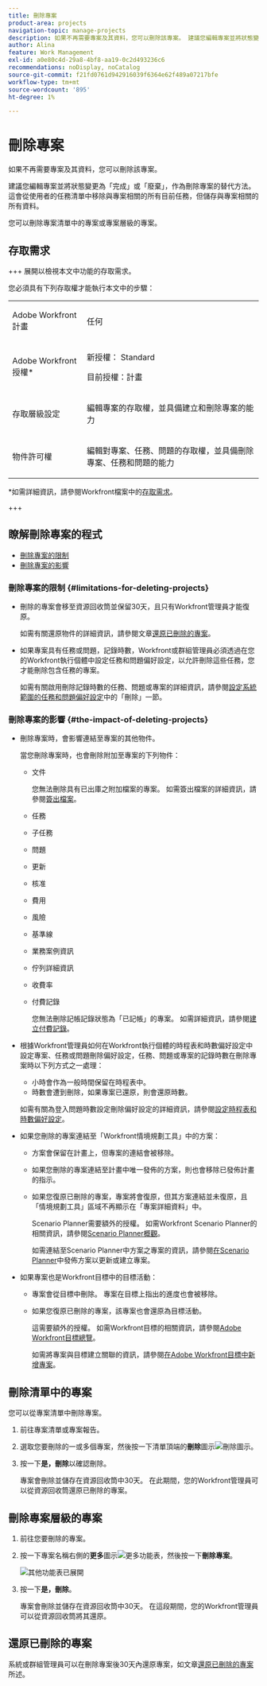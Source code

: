 ```yaml
---
title: 刪除專案
product-area: projects
navigation-topic: manage-projects
description: 如果不再需要專案及其資料，您可以刪除該專案。 建議您編輯專案並將狀態變更為「完成」或「廢棄」，作為刪除專案的替代方法。 這會從使用者的任務清單中移除與專案相關的所有目前任務，但儲存與專案相關的所有資料。
author: Alina
feature: Work Management
exl-id: a0e80c4d-29a8-4bf8-aa19-0c2d493236c6
recommendations: noDisplay, noCatalog
source-git-commit: f21fd0761d942916039f6364e62f489a07217bfe
workflow-type: tm+mt
source-wordcount: '895'
ht-degree: 1%

---
```


# 刪除專案

<!--Audited: 07/2024-->

如果不再需要專案及其資料，您可以刪除該專案。

建議您編輯專案並將狀態變更為「完成」或「廢棄」，作為刪除專案的替代方法。 這會從使用者的任務清單中移除與專案相關的所有目前任務，但儲存與專案相關的所有資料。

您可以刪除專案清單中的專案或專案層級的專案。

## 存取需求

+++ 展開以檢視本文中功能的存取需求。

您必須具有下列存取權才能執行本文中的步驟：

<table style="table-layout:auto"> 
 <col> 
 <col> 
 <tbody> 
  <tr> 
   <td> <p>Adobe Workfront計畫</p> </td> 
   <td>任何</td> 
  </tr> 
  <tr> 
   <td> <p>Adobe Workfront授權*</p> </td> 
   <td> <p>新授權： Standard </p>
   <p>目前授權：計畫 </p> 
   </td> 
  </tr> 
  <tr data-mc-conditions=""> 
   <td>存取層級設定</td> 
   <td> <p>編輯專案的存取權，並具備建立和刪除專案的能力</p> </td> 
  </tr> 
  <tr data-mc-conditions=""> 
   <td> <p>物件許可權 </p> </td> 
   <td> <p>編輯對專案、任務、問題的存取權，並具備刪除專案、任務和問題的能力</p> </td> 
  </tr> 
 </tbody> 
</table>

*如需詳細資訊，請參閱Workfront檔案中的[存取需求](/help/quicksilver/administration-and-setup/add-users/access-levels-and-object-permissions/access-level-requirements-in-documentation.md)。

+++

## 瞭解刪除專案的程式

* [刪除專案的限制](#limitations-for-deleting-projects)
* [刪除專案的影響](#the-impact-of-deleting-projects)

### 刪除專案的限制  {#limitations-for-deleting-projects}

* 刪除的專案會移至資源回收筒並保留30天，且只有Workfront管理員才能復原。

  如需有關還原物件的詳細資訊，請參閱文章[還原已刪除的專案](../../../administration-and-setup/manage-workfront/manage-deleted-items/restore-deleted-items.md)。

* 如果專案具有任務或問題，記錄時數，Workfront或群組管理員必須透過在您的Workfront執行個體中設定任務和問題偏好設定，以允許刪除這些任務，您才能刪除包含任務的專案。

  如需有關啟用刪除記錄時數的任務、問題或專案的詳細資訊，請參閱[設定系統範圍的任務和問題偏好設定](../../../administration-and-setup/set-up-workfront/configure-system-defaults/set-task-issue-preferences.md)中的「刪除」一節。

  <!--
  <p data-mc-conditions="QuicksilverOrClassic.Quicksilver,QuicksilverOrClassic.Draft mode">(NOTE: this bullet stays in NWE only forever)</p>
  -->

### 刪除專案的影響 {#the-impact-of-deleting-projects}

* 刪除專案時，會影響連結至專案的其他物件。

  當您刪除專案時，也會刪除附加至專案的下列物件：

   * 文件

     您無法刪除具有已出庫之附加檔案的專案。 如需簽出檔案的詳細資訊，請參閱[簽出檔案](../../../documents/managing-documents/check-out-documents.md)。

   * 任務
   * 子任務
   * 問題
   * 更新
   * 核准
   * 費用
   * 風險
   * 基準線
   * 業務案例資訊
   * 佇列詳細資訊
   * 收費率
   * 付費記錄

     您無法刪除記帳記錄狀態為「已記帳」的專案。 如需詳細資訊，請參閱[建立付費記錄](../../projects/project-finances/create-billing-records.md)。

* 根據Workfront管理員如何在Workfront執行個體的時程表和時數偏好設定中設定專案、任務或問題刪除偏好設定，任務、問題或專案的記錄時數在刪除專案時以下列方式之一處理：

   * 小時會作為一般時間保留在時程表中。
   * 時數會遭到刪除，如果專案已還原，則會還原時數。

  如需有關為登入問題時數設定刪除偏好設定的詳細資訊，請參閱[設定時程表和時數偏好設定](../../../administration-and-setup/set-up-workfront/configure-timesheets-schedules/timesheet-and-hour-preferences.md)。

* 如果您刪除的專案連結至「Workfront情境規劃工具」中的方案：

   * 方案會保留在計畫上，但專案的連結會被移除。
   * 如果您刪除的專案連結至計畫中唯一發佈的方案，則也會移除已發佈計畫的指示。
   * 如果您復原已刪除的專案，專案將會復原，但其方案連結並未復原，且「情境規劃工具」區域不再顯示在「專案詳細資料」中。

     Scenario Planner需要額外的授權。 如需Workfront Scenario Planner的相關資訊，請參閱[Scenario Planner概觀](../../../scenario-planner/scenario-planner-overview.md)。

     如需連結至Scenario Planner中方案之專案的資訊，請參閱[在Scenario Planner](../../../scenario-planner/publish-scenarios-update-projects.md)中發佈方案以更新或建立專案。

* 如果專案也是Workfront目標中的目標活動：

   * 專案會從目標中刪除。 專案在目標上指出的進度也會被移除。

   * 如果您復原已刪除的專案，該專案也會還原為目標活動。

     這需要額外的授權。 如需Workfront目標的相關資訊，請參閱[Adobe Workfront目標總覽](../../../workfront-goals/goal-management/wf-goals-overview.md)。

     如需將專案與目標建立關聯的資訊，請參閱[在Adobe Workfront目標中新增專案](../../../workfront-goals/results-and-activities/connect-projects-to-goals-overview.md)。

## 刪除清單中的專案

您可以從專案清單中刪除專案。

1. 前往專案清單或專案報告。
1. 選取您要刪除的一或多個專案，然後按一下清單頂端的&#x200B;**刪除**&#x200B;圖示![刪除圖示](assets/delete-icon.png)。

1. 按一下&#x200B;**是，刪除**&#x200B;以確認刪除。

   專案會刪除並儲存在資源回收筒中30天。 在此期間，您的Workfront管理員可以從資源回收筒還原已刪除的專案。

## 刪除專案層級的專案

1. 前往您要刪除的專案。
1. 按一下專案名稱右側的&#x200B;**更多**&#x200B;圖示![更多功能表](assets/qs-more-menu.png)，然後按一下&#x200B;**刪除專案**。

   ![其他功能表已展開](assets/more-icon-expanded-delete-project-highlighted.png)

1. 按一下&#x200B;**是，刪除**。

   專案會刪除並儲存在資源回收筒中30天。 在這段期間，您的Workfront管理員可以從資源回收筒將其還原。

## 還原已刪除的專案

系統或群組管理員可以在刪除專案後30天內還原專案，如文章[還原已刪除的專案](../../../administration-and-setup/manage-workfront/manage-deleted-items/restore-deleted-items.md)所述。
